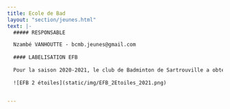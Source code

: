 ```yaml
---
title: Ecole de Bad
layout: "section/jeunes.html"
text: |-
  ##### RESPONSABLE

  Nzambé VANHOUTTE - bcmb.jeunes@gmail.com
  
  #### LABELISATION EFB
  
  Pour la saison 2020-2021, le club de Badminton de Sartrouville a obtenu une nouvelle fois la labellisation Deuxième étoile de son Ecole de Badminton.
  
  ![EFB 2 étoiles](static/img/EFB_2Etoiles_2021.png)
  

---
```


